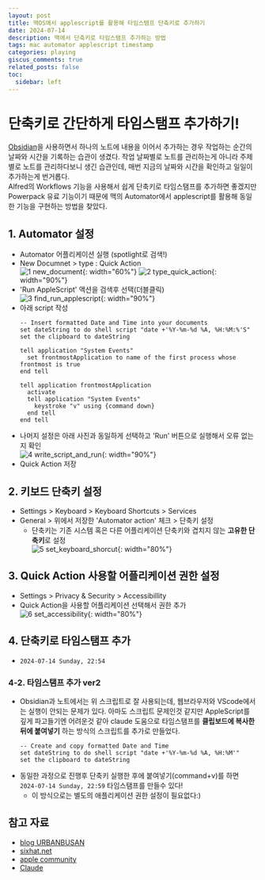 ```yaml
---
layout: post
title: 맥OS에서 applescript를 활용해 타임스탬프 단축키로 추가하기
date: 2024-07-14
description: 맥에서 단축키로 타임스탬프 추가하는 방법
tags: mac automator applescript timestamp
categories: playing
giscus_comments: true
related_posts: false
toc:
  sidebar: left
---
```


# 단축키로 간단하게 타임스탬프 추가하기!

[Obsidian](https://obsidian.md/)을 사용하면서 하나의 노트에 내용을 이어서 추가하는 경우 작업하는 순간의 날짜와 시간을 기록하는 습관이 생겼다. 작업 날짜별로 노트를 관리하는게 아니라 주제별로 노트를 관리하다보니 생긴 습관인데, 매번 지금의 날짜와 시간을 확인하고 일일이 추가하는게 번거롭다. <br>
Alfred의 Workflows 기능을 사용해서 쉽게 단축키로 타임스탬프를 추가하면 좋겠지만 Powerpack 유료 기능이기 때문에 맥의 Automator에서 applescript를 활용해 동일한 기능을 구현하는 방법을 찾았다.

## 1. Automator 설정
- Automator 어플리케이션 실행 (spotlight로 검색!)
- New Documnet > type : Quick Action<br>
  ![1 new_document](https://github.com/user-attachments/assets/92e5ff06-e294-451f-8ab9-48bcb6bcabab){: width="60%"}
  ![2 type_quick_action](https://github.com/user-attachments/assets/ba1d11de-16c8-4bcc-94d2-0f0b2f26d736){: width="90%"}
- 'Run AppleScript' 액션을 검색후 선택(더블클릭)<br>
  ![3 find_run_applescript](https://github.com/user-attachments/assets/2e68af1b-15d7-44f0-a2d1-e278bbfd2981){: width="90%"}
- 아래 script 작성
  ```applescript
  -- Insert formatted Date and Time into your documents
  set dateString to do shell script "date +'%Y-%m-%d %A, %H:%M:%'S"
  set the clipboard to dateString

  tell application "System Events"
    set frontmostApplication to name of the first process whose frontmost is true
  end tell

  tell application frontmostApplication
    activate
    tell application "System Events"
      keystroke "v" using {command down}
    end tell
  end tell
  ```
- 나머지 설정은 아래 사진과 동일하게 선택하고 'Run' 버튼으로 실행해서 오류 없는지 확인<br>
  ![4 write_script_and_run](https://github.com/user-attachments/assets/919336a0-7037-4812-9013-a2fb0729a662){: width="90%"}
- Quick Action 저장

## 2. 키보드 단축키 설정
- Settings > Keyboard > Keyboard Shortcuts > Services 
- General > 위에서 저장한 'Automator action' 체크 > 단축키 설정
  - 단축키는 기존 시스템 혹은 다른 어플리케이션 단축키와 겹치지 않는 **고유한 단축키**로 설정<br>
  ![5 set_keyboard_shorcut](https://github.com/user-attachments/assets/f5c0ffda-09ab-4d66-944d-402d35ae55b4){: width="80%"}
  
## 3. Quick Action 사용할 어플리케이션 권한 설정
- Settings > Privacy & Security > Accessibillity 
- Quick Action을 사용할 어플리케이션 선택해서 권한 추가<br>
  ![6 set_accessibility](https://github.com/user-attachments/assets/b20cfc4f-21de-4433-8693-91708fac6ca4){: width="80%"}

## 4. 단축키로 타임스탬프 추가
- `2024-07-14 Sunday, 22:54`

### 4-2. 타임스탬프 추가 ver2
- Obsidian과 노트에서는 위 스크립트로 잘 사용되는데, 웹브라우저와 VScode에서는 실행이 안되는 문제가 있다. 아마도 스크립트 문제인것 같지만 AppleScript를 깊게 파고들기엔 어려운것 같아 claude 도움으로 타임스탬프를 **클립보드에 복사한 뒤에 붙여넣기** 하는 방식의 스크립트를 추가로 만들었다.
  ```AppleScript
  -- Create and copy formatted Date and Time
  set dateString to do shell script "date +'%Y-%m-%d %A, %H:%M'"
  set the clipboard to dateString
  ```
- 동일한 과정으로 진행후 단축키 실행한 후에 붙여넣기(command+v)를 하면 `2024-07-14 Sunday, 22:59` 타임스탬프를 만들수 있다!
  - 이 방식으로는 별도의 애플리케이션 권한 설정이 필요없다:)


## 참고 자료
  - [blog URBANBUSAN](https://urbanbusan.tistory.com/entry/%EB%A7%A5OS-%EC%97%90%EC%84%9C-%ED%98%84%EC%9E%AC-%EC%8B%9C%EA%B0%84%EB%82%A0%EC%A7%9C-%EC%82%BD%EC%9E%85%ED%95%98%EB%8A%94-%EB%8B%A8%EC%B6%95%ED%82%A4-%EC%82%AC%EC%9A%A9)
  - [sixhat.net](https://www.sixhat.net/applescript-insert-date-and-time-into-your-documents.html)
  - [apple community](https://discussions.apple.com/thread/253547282?sortBy=best)
  - [Claude](https://claude.ai/)
